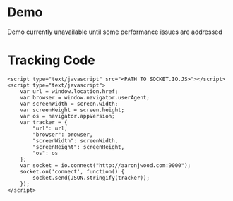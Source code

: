 # Demo
Demo currently unavailable until some performance issues are addressed

# Tracking Code

	<script type="text/javascript" src="<PATH TO SOCKET.IO.JS>"></script>
	<script type="text/javascript">
		var url = window.location.href;
		var browser = window.navigator.userAgent;
		var screenWidth = screen.width;
		var screenHeight = screen.height;
		var os = navigator.appVersion;
		var tracker = {
			"url": url,
			"browser": browser,
			"screenWidth": screenWidth,
			"screenHeight": screenHeight,
			"os": os
		};
		var socket = io.connect("http://aaronjwood.com:9000");
		socket.on('connect', function() {
			socket.send(JSON.stringify(tracker));
		});
	</script>

